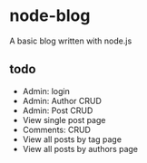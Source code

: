 
node-blog
=========

A basic blog written with node.js

todo
----

* Admin: login
* Admin: Author CRUD
* Admin: Post CRUD
* View single post page
* Comments: CRUD
* View all posts by tag page
* View all posts by authors page